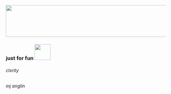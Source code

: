 <img src='https://images-ext-2.discordapp.net/external/8uuKde1ImqkoDbTfXjOQeXZaadPTujKNXClOHXjTgEw/https/i.gyazo.com/a623b03394d2a4807cace4f4835884a1.png'
width="750px" height="100px" />
### <span> just for fun <img src='https://media.discordapp.net/attachments/939974049361190912/982157090682449940/green_ish_pixel_fountain_art.gif' style='top: 0px; right: 0px;' width='50px' height='50px' /></span>
###### clxrity
###### mj anglin
